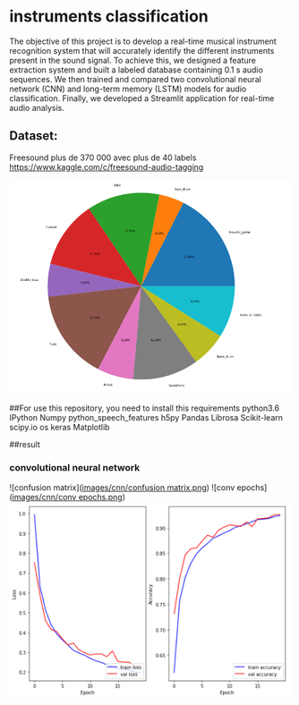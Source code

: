 # instruments classification 
The objective of this project is to develop a real-time musical instrument recognition system that will accurately identify the different instruments present in the sound signal. To achieve this, we designed a feature extraction system and built a labeled database containing 0.1 s audio sequences. We then trained and compared two convolutional neural network (CNN) and long-term memory (LSTM) models for audio classification. Finally, we developed a Streamlit application for real-time audio analysis.

## Dataset:
Freesound plus de 370 000 avec plus de 40 labels https://www.kaggle.com/c/freesound-audio-tagging

![class distribution](https://github.com/lachtarnour/deep_learning-classification-des-instruments/blob/0844fbaba73429148db5bc14f8435ddd5ad810d0/class%20distribution.png)

##For use this repository, you need to install this requirements
python3.6
IPython
Numpy
python_speech_features
h5py
Pandas
Librosa
Scikit-learn
scipy.io
os
keras
Matplotlib

##result
### convolutional neural network
![confusion matrix]([images/cnn/confusion matrix.png](https://github.com/lachtarnour/deep_learning-classification-des-instruments/blob/6e74ac8ca5764587108c0d882d187915ddbd9435/images/cnn/confusion%20matrix.png))
![conv epochs]([images/cnn/conv epochs.png](https://github.com/lachtarnour/deep_learning-classification-des-instruments/blob/6e74ac8ca5764587108c0d882d187915ddbd9435/images/cnn/conv%20epochs.png))
![learning curve](https://github.com/lachtarnour/deep_learning-classification-des-instruments/blob/863c6b4842ab70f29d6049ccad81da1e60fac9e5/images/cnn/learning%20curve%20.png)
